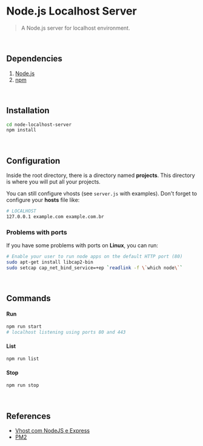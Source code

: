 # Node.js Localhost Server
> A Node.js server for localhost environment.

<br>

## Dependencies

1. [Node.js](https://nodejs.org/en/download/)
2. [npm](https://www.npmjs.com/get-npm)

<br>

## Installation

```sh
cd node-localhost-server
npm install
```

<br>

## Configuration

Inside the root directory, there is a directory named **projects**. This directory is where you will put all your projects.

You can still configure vhosts (see `server.js` with examples). Don't forget to configure your **hosts** file like:

```sh
# LOCALHOST
127.0.0.1 example.com example.com.br
```

### Problems with ports

If you have some problems with ports on **Linux**, you can run:

```sh
# Enable your user to run node apps on the default HTTP port (80)
sudo apt-get install libcap2-bin
sudo setcap cap_net_bind_service=+ep `readlink -f \`which node\``
```

<br>

## Commands

#### Run
```sh
npm run start
# localhost listening using ports 80 and 443
```

#### List
```sh
npm run list
```

#### Stop
```sh
npm run stop
```

<br>

## References

* [Vhost com NodeJS e Express](https://www.youtube.com/watch?v=GV3hWa5VIQg)
* [PM2](http://pm2.keymetrics.io/)
